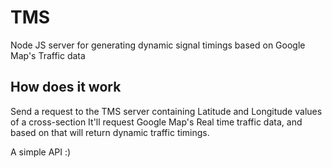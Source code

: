 # TMS
Node JS server for generating dynamic signal timings based on Google Map's Traffic data

## How does it work

Send a request to the TMS server containing Latitude and Longitude values of a cross-section
It'll request Google Map's Real time traffic data, and based on that will return dynamic traffic timings.

A simple API :)
